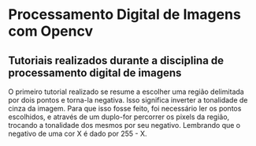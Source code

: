 # Processamento Digital de Imagens com Opencv
## Tutoriais realizados durante a disciplina de processamento digital de imagens


O primeiro tutorial realizado se resume a escolher uma região delimitada por dois pontos e torna-la negativa. Isso significa inverter a tonalidade de cinza da imagem.
Para que isso fosse feito, foi necessário ler os pontos escolhidos, e através de um duplo-for percorrer os pixels da região, trocando a tonalidade dos mesmos por seu negativo. Lembrando que o negativo de uma cor X é dado por 255 - X.

